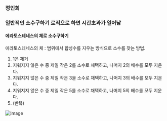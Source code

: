 ### 정인희
### 일반적인 소수구하기 로직으로 하면 시간초과가 일어남
#### 에라토스테네스의 체로 소수구하기 

에라토스테네스의 체 : 범위에서 합성수를 지우는 방식으로 소수를 찾는 방법.  
1. 1은 제거   
2. 지워지지 않은 수 중 제일 작은 2를 소수로 채택하고, 나머지 2의 배수를 모두 지운다.  
3. 지워지지 않은 수 중 제일 작은 3을 소수로 채택하고, 나머지 3의 배수를 모두 지운다.   
4. 지워지지 않은 수 중 제일 작은 5를 소수로 채택하고, 나머지 5의 배수를 모두 지운다.   
5. (반복)

![image](https://user-images.githubusercontent.com/62206617/202841583-8ddc2356-e6f1-4b9c-a5ad-5bfed6879f4b.png)

